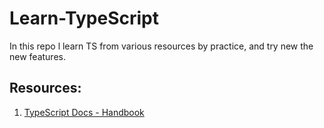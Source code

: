 # Learn-TypeScript
In this repo l learn TS from various resources by practice, and try new the new features. 

## Resources:
1. [TypeScript Docs - Handbook](https://www.typescriptlang.org/docs/)

